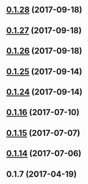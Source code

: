 <a name="0.1.28"></a>
## [0.1.28](https://github.com/Pearson-Higher-Ed/compare/v0.1.27...v0.1.28) (2017-09-18)



<a name="0.1.27"></a>
## [0.1.27](https://github.com/Pearson-Higher-Ed/compare/v0.1.26...v0.1.27) (2017-09-18)



<a name="0.1.26"></a>
## [0.1.26](https://github.com/Pearson-Higher-Ed/compare/v0.1.25...v0.1.26) (2017-09-18)



<a name="0.1.25"></a>
## [0.1.25](https://github.com/Pearson-Higher-Ed/compare/v0.1.24...v0.1.25) (2017-09-14)



<a name="0.1.24"></a>
## [0.1.24](https://github.com/Pearson-Higher-Ed/compare/v0.1.16...v0.1.24) (2017-09-14)



<a name="0.1.16"></a>
## [0.1.16](https://github.com/Pearson-Higher-Ed/compare/v0.1.15...v0.1.16) (2017-07-10)



<a name="0.1.15"></a>
## [0.1.15](https://github.com/Pearson-Higher-Ed/compare/v0.1.14...v0.1.15) (2017-07-07)



<a name="0.1.14"></a>
## [0.1.14](https://github.com/Pearson-Higher-Ed/compare/v0.1.7...v0.1.14) (2017-07-06)



<a name="0.1.7"></a>
## 0.1.7 (2017-04-19)



